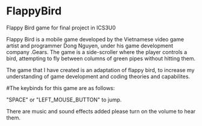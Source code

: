 # FlappyBird
Flappy Bird game for final project in ICS3U0

Flappy Bird is a mobile game developed by the Vietnamese video game artist and programmer Dong Nguyen, under his game development company .Gears. The game is a side-scroller where the player controls a bird, attempting to fly between columns of green pipes without hitting them. 

The game that I have created is an adaptation of flappy bird, to increase my understanding of game development and coding theories and capabilites.

#The keybinds for this game are as follows:

"SPACE" or "LEFT_MOUSE_BUTTON" to jump.

There are music and sound effects added please turn on  the volume to hear them.
